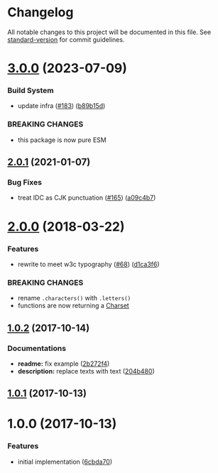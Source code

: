 # Changelog

All notable changes to this project will be documented in this file. See [standard-version](https://github.com/conventional-changelog/standard-version) for commit guidelines.

# [3.0.0](https://github.com/ikatyang/cjk-regex/compare/v2.0.1...v3.0.0) (2023-07-09)

### Build System

- update infra ([#183](https://github.com/ikatyang/cjk-regex/issues/183)) ([b89b15d](https://github.com/ikatyang/cjk-regex/commit/b89b15ded8f95d03e3ec4b9ada82c889f07e4608))

### BREAKING CHANGES

- this package is now pure ESM

<a name="2.0.1"></a>

## [2.0.1](https://github.com/ikatyang/cjk-regex/compare/v2.0.0...v2.0.1) (2021-01-07)

### Bug Fixes

- treat IDC as CJK punctuation ([#165](https://github.com/ikatyang/cjk-regex/issues/165)) ([a09c4b7](https://github.com/ikatyang/cjk-regex/commit/a09c4b7))

<a name="2.0.0"></a>

# [2.0.0](https://github.com/ikatyang/cjk-regex/compare/v1.0.2...v2.0.0) (2018-03-22)

### Features

- rewrite to meet w3c typography ([#68](https://github.com/ikatyang/cjk-regex/issues/68)) ([d1ca3f6](https://github.com/ikatyang/cjk-regex/commit/d1ca3f6))

### BREAKING CHANGES

- rename `.characters()` with `.letters()`
- functions are now returning a [Charset](https://github.com/ikatyang/regexp-util#charset)

<a name="1.0.2"></a>

## [1.0.2](https://github.com/ikatyang/cjk-regex/compare/v1.0.1...v1.0.2) (2017-10-14)

### Documentations

- **readme:** fix example ([2b272f4](https://github.com/ikatyang/cjk-regex/commit/2b272f4))
- **description:** replace texts with text ([204b480](https://github.com/ikatyang/cjk-regex/commit/204b480))

<a name="1.0.1"></a>

## [1.0.1](https://github.com/ikatyang/cjk-regex/compare/v1.0.0...v1.0.1) (2017-10-13)

<a name="1.0.0"></a>

# 1.0.0 (2017-10-13)

### Features

- initial implementation ([6cbda70](https://github.com/ikatyang/cjk-regex/commit/6cbda70))
